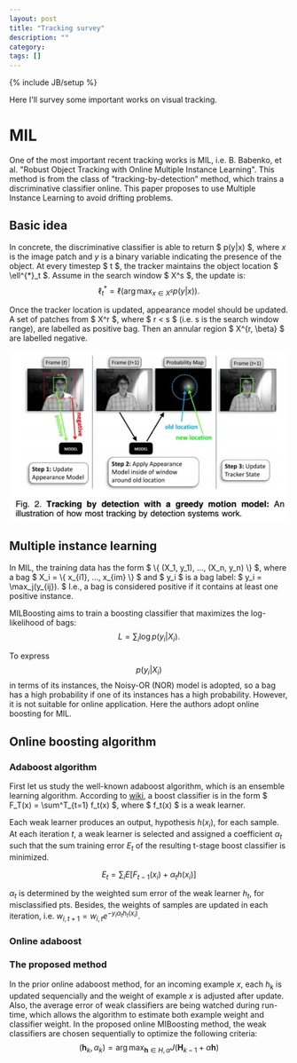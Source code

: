 ```yaml
---
layout: post
title: "Tracking survey"
description: ""
category: 
tags: []
---
```

{% include JB/setup %}

Here I'll survey some important works on visual tracking.

# MIL

One of the most important recent tracking works is MIL, i.e. B. Babenko, et al. "Robust Object Tracking with Online Multiple Instance Learning". 
This method is from the class of "tracking-by-detection" method, which trains a discriminative classifier online. This paper proposes to use
Multiple Instance Learning to avoid drifting problems. 

## Basic idea

In concrete, the discriminative classifier is able to return $ p(y|x) $, where $x$ is the image patch and $y$ is a binary variable indicating the presence of the object. 
At every timestep $ t $, the tracker maintains the object location $ \ell^{*}_t $. Assume in the search window $ X^s $, the update is:
$$
\ell^{*}_t = \ell(\arg \max_{x \in X^s} p(y|x)).
$$

Once the tracker location is updated, appearance model should be updated. A set of patches from $ X^r $, where $ r < s $ (i.e. s is the search window range), are labelled as positive bag. Then an annular region $ X^{r, \beta} $ are labelled negative.

![alt text](https://raw.githubusercontent.com/magiratex/magiratex.github.com/master/images/mil-procedure.jpg)

## Multiple instance learning

In MIL, the training data has the form $ \\{ (X_1, y_1), ..., (X_n, y_n) \\} $, where a bag 
$ X_i = \\{  x_{i1}, ..., x_{im} \\} $
and 
$ y_i $ 
is a bag label: 
$ y_i = \max_j(y_{ij}). $
I.e., a bag is considered positive if it contains at least one positive instance. 

MILBoosting aims to train a boosting classifier that maximizes the log-likelihood of bags: 
$$ 
L = \sum_i \log {p(y_i|X_i)}.
$$

To express 
$$ 
p(y_i|X_i)
$$ 
in terms of its instances, the Noisy-OR (NOR) model is adopted, so a bag has a high probability if one of its instances has a high probability.
However, it is not suitable for online application. Here the authors adopt online boosting for MIL. 

## Online boosting algorithm

### Adaboost algorithm

First let us study the well-known adaboost algorithm, which is an ensemble learning algorithm. According to [wiki](http://en.wikipedia.org/wiki/AdaBoost), a boost classifier is in the form $ F_T(x) = \sum^T_{t=1} f_t(x) $, where $ f_t(x) $ is a weak learner.

Each weak learner produces an output, hypothesis $h(x_i)$, for each sample. At each iteration $t$, a weak learner is selected and assigned a coefficient $\alpha_t$ such that the sum training error $E_t$ of the resulting t-stage boost classifier is minimized.

$$
E_t = \sum_i E[F_{t-1}(x_i) + \alpha_t h(x_i)]
$$

$\alpha_t$ is determined by the weighted sum error of the weak learner $h_t$, for misclassified pts. 
Besides, the weights of samples are updated in each iteration, i.e. $w_{i,t+1} = w_{i,t} e^{-y_i \alpha_t h_t(x_i)}$. 

### Online adaboost



### The proposed method

In the prior online adaboost method, for an incoming example $x$, each $h_k$ is updated sequencially and the weight of example $x$ is adjusted after update. Also, the average error of weak classifiers are being watched during run-time, which allows the algorithm to estimate both example weight and classifier weight. In the proposed online MIBoosting method, the weak classifiers are chosen sequentially to optimize the following criteria:
$$
(\textbf{h}_k, \alpha_k) = \arg \max_{\textbf{h} \in H, \alpha} J(\textbf{H}_{k-1} + \alpha \textbf{h})
$$


